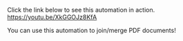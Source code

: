 
Click the link below to see this automation in action.
https://youtu.be/XkGGOJz8KfA

You can use this automation to join/merge PDF documents!
